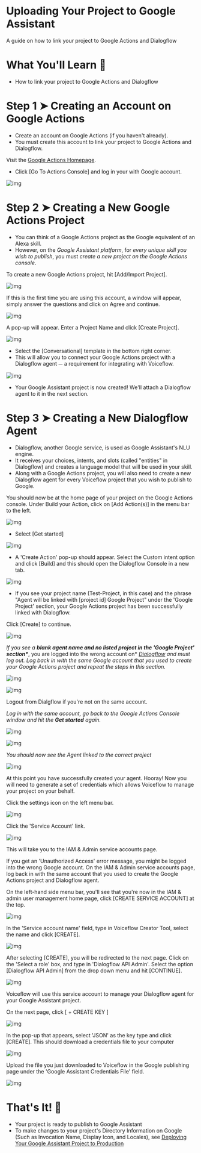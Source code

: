 # Uploading Your Project to Google Assistant

A guide on how to link your project to Google Actions and Dialogflow

# **What You'll Learn 🧠**

- How to link your project to Google Actions and Dialogflow

# **Step 1 ➤ Creating an Account on Google Actions**

- Create an account on Google Actions (if you haven't already).
- You must create this account to link your project to Google Actions and Dialogflow.

Visit the [Google Actions Homepage](https://developers.google.com/actions/).

- Click [Go To Actions Console] and log in your with Google account.

![img](https://cdn.zappy.app/9e8b5980d5f13849954fb297b395d2c4.png)

# **Step 2 ➤ Creating a New Google Actions Project**

- You can think of a Google Actions project as the Google equivalent of an Alexa skill.
- However, on the *Google Assistant platform*, for *every unique skill you wish to publish*, you must *create a new project on the Google Actions console*.

To create a new Google Actions project, hit [Add/Import Project].



![img](https://gblobscdn.gitbook.com/assets%2F-LgK_X2m6IAIYcINBjCj%2F-Lk4vPZBG4Hl2SmkrQBh%2F-Lk4zepyqJiuOKd5aOIA%2Fimage.png?alt=media&token=0c259850-4a42-4f95-9a50-59a6ce528f31)



If this is the first time you are using this account, a window will appear, simply answer the questions and click on Agree and continue.

![img](https://cdn.zappy.app/32d6f774569c9a49f230a4a1b1edcce6.png)

A pop-up will appear. Enter a Project Name and click [Create Project].

![img](https://cdn.zappy.app/06c8da2f8dd245c49c79dcda3ae01c7e.png)

- Select the [Conversational] template in the bottom right corner.
- This will allow you to connect your Google Actions project with a Dialogflow agent ⏤ a requirement for integrating with Voiceflow.

![img](https://gblobscdn.gitbook.com/assets%2F-LgK_X2m6IAIYcINBjCj%2F-Lk52bwj2EKvOklKZmdD%2F-Lk52e0vmOvYXSYdkfdd%2Fimage.png?alt=media&token=1de3a912-a708-4162-b8c1-97b75c4ff8b7)

- Your Google Assistant project is now created! We'll attach a Dialogflow agent to it in the next section.

# **Step 3 ➤ Creating a New Dialogflow Agent**

- Dialogflow, another Google service, is used as Google Assistant's NLU engine.
- It receives your choices, intents, and slots (called "entities" in Dialogflow) and creates a language model that will be used in your skill.
- Along with a Google Actions project, you will also need to create a new Dialogflow agent for every Voiceflow project that you wish to publish to Google.

You should now be at the home page of your project on the Google Actions console. Under Build your Action, click on [Add Action(s)] in the menu bar to the left.

![img](https://cdn.zappy.app/9f36e1076a901adcd0e8cde473562a3d.png)

- Select [Get started]

![img](https://cdn.zappy.app/ccd211014f1019d45a4a92634eeda0d2.png)

- A 'Create Action' pop-up should appear. Select the Custom intent option and click [Build] and this should open the Dialogflow Console in a new tab.

![img](https://gblobscdn.gitbook.com/assets%2F-LgK_X2m6IAIYcINBjCj%2F-Lk5BS4PuuMRvYRp1CCF%2F-Lk5CivCUd9YCtVu5Fzz%2Fimage.png?alt=media&token=6b78d1f1-7b19-4c24-a98c-c444233a8822)

- If you see your project name (Test-Project, in this case) and the phrase "Agent will be linked with [project id] Google Project" under the 'Google Project' section, your Google Actions project has been successfully linked with Dialogflow.

Click [Create] to continue.

![img](https://cdn.zappy.app/ce6cefca7ecdeb4e00eb68f252f175ae.png)

*If you see a* ***blank agent name and no listed project in the 'Google Project' section\****, you are logged into the wrong account on* [*Dialogflow*](https://dialogflow.com/) *and must log out. Log back in with the same Google account that you used to create your Google Actions project and repeat the steps in this section.*

![img](https://gblobscdn.gitbook.com/assets%2Fcreator%2F-LgtQ3OQ5vf3eXZiNpGl%2F-LgtWTk5GejmU_ljrwiX%2F8.jpeg?generation=1560038207986823&alt=media)

![img](https://gblobscdn.gitbook.com/assets%2F-LgK_X2m6IAIYcINBjCj%2F-LmEPhSF_q5zYqsyePaX%2F-LmERtz9CeeXBK8cpGwo%2Fimage.png?alt=media&token=964e3ed4-29f8-4c02-822a-35c0ea1af277)

Logout from Dialgflow if you're not on the same account.

*Log in with the same account, go back to the Google Actions Console window and hit the* ***Get started*** *again.*

![img](https://cdn.zappy.app/ccd211014f1019d45a4a92634eeda0d2.png)

![img](https://gblobscdn.gitbook.com/assets%2F-LgK_X2m6IAIYcINBjCj%2F-LmEPhSF_q5zYqsyePaX%2F-LmETEfja09Z-TAt9Xdz%2Fimage.png?alt=media&token=f5edcd67-1663-47e8-b1b6-08b56464dff8)

*You should now see the Agent linked to the correct project*

![img](https://cdn.zappy.app/ce6cefca7ecdeb4e00eb68f252f175ae.png)



At this point you have successfully created your agent. Hooray! Now you will need to generate a set of credentials which allows Voiceflow to manage your project on your behalf.

Click the settings icon on the left menu bar.

![img](https://gblobscdn.gitbook.com/assets%2F-LgK_X2m6IAIYcINBjCj%2F-Lk5BS4PuuMRvYRp1CCF%2F-Lk5EjCxKiNmQdeCRNPy%2Fimage.png?alt=media&token=342da888-5b1e-478e-90f0-5c2bac2b89c7)



Click the 'Service Account' link.

![img](https://gblobscdn.gitbook.com/assets%2F-LgK_X2m6IAIYcINBjCj%2F-Lk5LK95htVODtHXLX3P%2F-Lk5LuEb9sr17lB-Q94u%2Fimage.png?alt=media&token=307f09b8-7371-46a7-9153-ae5291179443)

This will take you to the IAM & Admin service accounts page.

If you get an 'Unauthorized Access' error message, you might be logged into the wrong Google account. On the IAM & Admin service accounts page, log back in with the same account that you used to create the Google Actions project and Dialogflow agent.

On the left-hand side menu bar, you'll see that you're now in the IAM & admin user management home page, click [CREATE SERVICE ACCOUNT] at the top.

![img](https://gblobscdn.gitbook.com/assets%2F-LgK_X2m6IAIYcINBjCj%2F-Lk5LK95htVODtHXLX3P%2F-Lk5N6XNPB7mtS8ifWMy%2Fimage.png?alt=media&token=b47d0050-3ff6-4c49-917e-285505c9c095)

In the 'Service account name' field, type in Voiceflow Creator Tool, select the name and click [CREATE].

![img](https://gblobscdn.gitbook.com/assets%2F-LgK_X2m6IAIYcINBjCj%2F-Lk5LK95htVODtHXLX3P%2F-Lk5OMeU5ubNLK8xdWCk%2Fimage.png?alt=media&token=4731232e-a452-4e6e-ba3d-555a1d2d3dfc)

After selecting [CREATE], you will be redirected to the next page. Click on the 'Select a role' box, and type in 'Dialogflow API Admin'. Select the option [Dialogflow API Admin] from the drop down menu and hit [CONTINUE].

![img](https://gblobscdn.gitbook.com/assets%2F-LgK_X2m6IAIYcINBjCj%2F-Lk5LK95htVODtHXLX3P%2F-Lk5PbkA5E-UOT9Uq8X5%2Fimage.png?alt=media&token=8a588cde-8d59-4e20-9393-50cdaf07ea75)

Voiceflow will use this service account to manage your Dialogflow agent for your Google Assistant project.

On the next page, click [ + CREATE KEY ]



![img](https://gblobscdn.gitbook.com/assets%2F-LgK_X2m6IAIYcINBjCj%2F-Lk5kox3-vE1hjOCLIob%2F-Lk5ks8yUB0-Izi6jJnb%2Fimage.png?alt=media&token=d78ddb4a-2402-4ff0-a22a-97f6f92f2a36)



In the pop-up that appears, select 'JSON' as the key type and click [CREATE]. This should download a credentials file to your computer

![img](https://gblobscdn.gitbook.com/assets%2F-LgK_X2m6IAIYcINBjCj%2F-Lk5kox3-vE1hjOCLIob%2F-Lk5lMR8yJBnZIPqz4v4%2Fimage.png?alt=media&token=01d5f5e1-193c-48d0-aa87-c70761938568)

Upload the file you just downloaded to Voiceflow in the Google publishing page under the 'Google Assistant Credentials File' field.

![img](https://downloads.intercomcdn.com/i/o/211442250/783d229796f73dd2d09cc2d0/vocieflow+2020-05-22+at+16.28.17%402x.png)



# **That's It! 🎉**

- Your project is ready to publish to Google Assistant
- To make changes to your project's Directory Information on Google (Such as Invocation Name, Display Icon, and Locales), see [Deploying Your Google Assistant Project to Production](https://voiceflow.github.io/documentation/#/adapting-for-google/deploying-your-google-assistant-project-to-production)